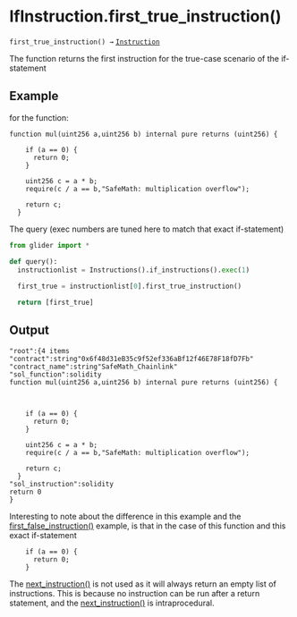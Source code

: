 # IfInstruction.first\_true\_instruction()

`first_true_instruction() →` [`Instruction`](../instruction/)

The function returns the first instruction for the true-case scenario of the if-statement

## Example

for the function:

```solidity
function mul(uint256 a,uint256 b) internal pure returns (uint256) {
    
    if (a == 0) {
      return 0;
    }
 
    uint256 c = a * b;
    require(c / a == b,"SafeMath: multiplication overflow");
 
    return c;
  }
```

The query (exec numbers are tuned here to match that exact if-statement)

```python
from glider import *

def query():
  instructionlist = Instructions().if_instructions().exec(1)
  
  first_true = instructionlist[0].first_true_instruction()

  return [first_true]
```

## Output

```solidity
"root":{4 items
"contract":string"0x6f48d31eB35c9f52ef336aBf12f46E78F18fD7Fb"
"contract_name":string"SafeMath_Chainlink"
"sol_function":solidity
function mul(uint256 a,uint256 b) internal pure returns (uint256) {
    
    
    
    if (a == 0) {
      return 0;
    }
 
    uint256 c = a * b;
    require(c / a == b,"SafeMath: multiplication overflow");
 
    return c;
  }
"sol_instruction":solidity
return 0
}
```



Interesting to note about the difference in this example and the [first\_false\_instruction()](ifinstruction.first\_false\_instruction.md) example, is that in the case of this function and this exact if-statement&#x20;

```solidity
    if (a == 0) {
      return 0;
    }
```

The [next\_instruction()](../instruction/instruction.next\_instruction.md) is not used as it will always return an empty list of instructions. This is because no instruction can be run after a return statement, and the [next\_instruction()](../instruction/instruction.next\_instruction.md) is intraprocedural.
